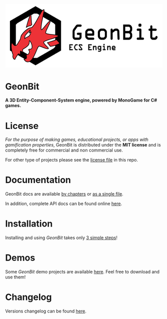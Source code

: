 ![GeonBit](docs/assets/GeonBit-sm.png "GeonBit")

# GeonBit

**A 3D Entity-Component-System engine, powered by MonoGame for C# games.**

# License

*For the purpose of making games, educational projects, or apps with gamification properties*, GeonBit is distributed under the **MIT license** and is completely free for commercial and non commercial use.

For other type of projects please see the [license file](LICENSE "license file") in this repo.

# Documentation

GeonBit docs are available [by chapters](docs/index.md) or [as a single file](docs/README.md).

In addition, complete API docs can be found online [here](https://ronenness.github.io/GeonBit-docs/).

# Installation

Installing and using *GeonBit* takes only [3 simple steps](docs/chapters/setup.md)!

# Demos

Some *GeonBit* demo projects are available [here](https://github.com/RonenNess/GeonBit.Demos). 
Feel free to download and use them!

# Changelog

Versions changelog can be found [here](docs/changes.md).
